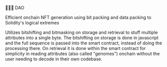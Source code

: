 🗿🇹🇩 DAO

Efficient onchain NFT generation using bit packing and data packing to Solidity's logical extremes

Utilizes bitshifting and bitmasking on storage and retrieval to stuff multiple attributes into a single byte. The bitshifting on storage is done in javascript and the full sequence is passed into the smart contract, instead of doing the processing there. On retrieval it is done within the smart contract for simplicity in reading attributes (also called "genomes") onchain without the user needing to decode in their own codebase.

